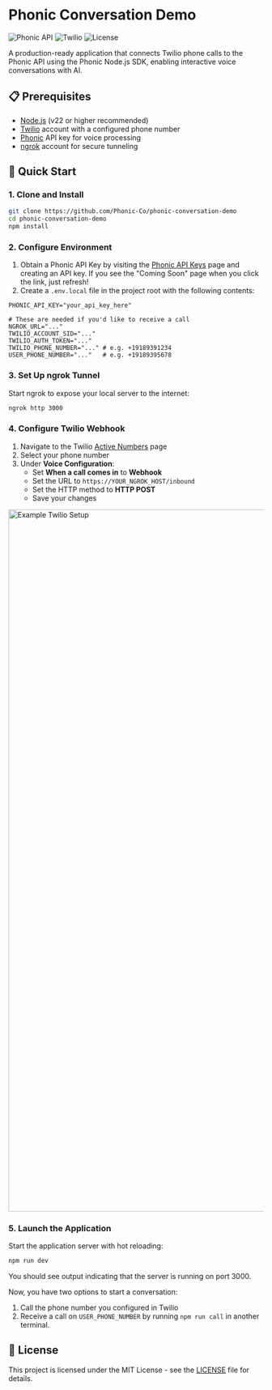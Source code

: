 # Phonic Conversation Demo

![Phonic API](https://img.shields.io/badge/Phonic%20API-Enabled-blue)
![Twilio](https://img.shields.io/badge/Twilio-Integrated-red)
![License](https://img.shields.io/badge/License-MIT-green)

A production-ready application that connects Twilio phone calls to the Phonic API using the Phonic Node.js SDK, enabling interactive voice conversations with AI.

## 📋 Prerequisites

- [Node.js](https://nodejs.org/) (v22 or higher recommended)
- [Twilio](https://www.twilio.com/) account with a configured phone number
- [Phonic](https://phonic.co/) API key for voice processing
- [ngrok](https://ngrok.com/) account for secure tunneling

## 🚀 Quick Start

### 1. Clone and Install

```bash
git clone https://github.com/Phonic-Co/phonic-conversation-demo
cd phonic-conversation-demo
npm install
```

### 2. Configure Environment

1. Obtain a Phonic API Key by visiting the [Phonic API Keys](https://phonic.co/api-keys) page and creating an API key. If you see the "Coming Soon" page when you click the link, just refresh!
2. Create a `.env.local` file in the project root with the following contents:
```
PHONIC_API_KEY="your_api_key_here"

# These are needed if you'd like to receive a call
NGROK_URL="..."
TWILIO_ACCOUNT_SID="..."
TWILIO_AUTH_TOKEN="..."
TWILIO_PHONE_NUMBER="..." # e.g. +19189391234
USER_PHONE_NUMBER="..."   # e.g. +19189395678
```

### 3. Set Up ngrok Tunnel

Start ngrok to expose your local server to the internet:

```bash
ngrok http 3000
```

### 4. Configure Twilio Webhook

1. Navigate to the Twilio [Active Numbers](https://console.twilio.com/us1/develop/phone-numbers/manage/incoming) page
2. Select your phone number
3. Under **Voice Configuration**:
   - Set **When a call comes in** to **Webhook**
   - Set the URL to `https://YOUR_NGROK_HOST/inbound`
   - Set the HTTP method to **HTTP POST**
   - Save your changes

<img width="1387" alt="Example Twilio Setup" src="https://github.com/user-attachments/assets/3f4dbae2-b67e-453a-8157-90b77b0e6360" />


### 5. Launch the Application

Start the application server with hot reloading:

```bash
npm run dev
```

You should see output indicating that the server is running on port 3000.

Now, you have two options to start a conversation:

1. Call the phone number you configured in Twilio
2. Receive a call on `USER_PHONE_NUMBER` by running `npm run call` in another terminal.

## 📄 License

This project is licensed under the MIT License - see the [LICENSE](LICENSE) file for details.
